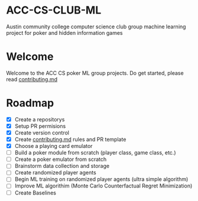 # ACC-CS-CLUB-ML
Austin community college computer science club group machine learning project for poker and hidden information games

# Welcome
Welcome to the ACC CS poker ML group projects. Do get started, please read [contributing.md](docs/contributing.md)

# Roadmap
- [x] Create a repositorys
- [x] Setup PR permisions
- [x] Create version control
- [x] Create [contributing.md](docs/contributing.md) rules and PR template
- [x] Choose a playing card emulator
- [ ] Build a poker module from scratch (player class, game class, etc.)
- [ ] Create a poker emulator from scratch
- [ ] Brainstorm data collection and storage
- [ ] Create randomized player agents
- [ ] Begin ML training on randomized player agents (ultra simple algorithm)
- [ ] Improve ML algorithim (Monte Carlo Counterfactual Regret Minimization)
- [ ] Create Baselines
